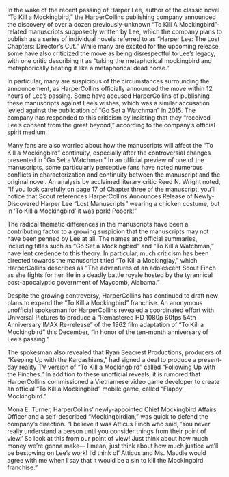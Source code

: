 In the wake of the recent passing of Harper Lee, author of the classic novel “To Kill a Mockingbird,” the HarperCollins publishing company announced the discovery of over a dozen previously-unknown “To Kill A Mockingbird”-related manuscripts supposedly written by Lee, which the company plans to publish as a series of individual novels referred to as “Harper Lee: The Lost Chapters: Director’s Cut.” While many are excited for the upcoming release, some have also criticized the move as being disrespectful to Lee’s legacy, with one critic describing it as “taking the metaphorical mockingbird and metaphorically beating it like a metaphorical dead horse.”

In particular, many are suspicious of the circumstances surrounding the announcement, as HarperCollins officially announced the move within 12 hours of Lee’s passing. Some have accused HarperCollins of publishing these manuscripts against Lee’s wishes, which was a similar accusation levied against the publication of “Go Set a Watchman” in 2015. The company has responded to this criticism by insisting that they “received Lee’s consent from the great beyond,” according to the company’s official spirit medium.

Many fans are also worried about how the manuscripts will affect the “To Kill a Mockingbird” continuity, especially after the controversial changes presented in “Go Set a Watchman.” In an official preview of one of the manuscripts, some particularly perceptive fans have noted numerous conflicts in characterization and continuity between the manuscript and the original novel. An analysis by acclaimed literary critic Reed N. Wright noted, “If you look carefully on page 17 of Chapter three of the manuscript, you’ll notice that Scout references HarperCollins Announces Release of Newly-Discovered Harper Lee “Lost Manuscripts” wearing a chicken costume, but in ‘To Kill a Mockingbird’ it was pork! Pooork!”

The radical thematic differences in the manuscripts have been a contributing factor to a growing suspicion that the manuscripts may not have been penned by Lee at all. The names and official summaries, including titles such as “Go Set a Mockingbird” and “To Kill a Watchman,” have lent credence to this theory. In particular, much criticism has been directed towards the manuscript titled “To Kill a Mockingjay,” which HarperCollins describes as “The adventures of an adolescent Scout Finch as she fights for her life in a deadly battle royale hosted by the tyrannical post-apocalyptic government of Maycomb, Alabama.”

Despite the growing controversy, HarperCollins has continued to draft new plans to expand the “To Kill a Mockingbird” franchise. An anonymous unofficial spokesman for HarperCollins revealed a coordinated effort with Universal Pictures to produce a “Remastered HD 1080p 60fps 54th Anniversary IMAX Re-release” of the 1962 film adaptation of “To Kill a Mockingbird” this December, “in honor of the ten-month anniversary of Lee’s passing.”

The spokesman also revealed that Ryan Seacrest Productions, producers of “Keeping Up with the Kardashians,” had signed a deal to produce a present-day reality TV version of “To Kill a Mockingbird” called “Following Up with the Finches.” In addition to these unofficial reveals, it is rumored that HarperCollins commissioned a Vietnamese video game developer to create an official “To Kill a Mockingbird” mobile game, called “Flappy Mockingbird.”

Mona E. Turner, HarperCollins’ newly-appointed Chief Mockingbird Affairs Officer and a self-described “Mockingbirdian,” was quick to defend the company’s direction. “I believe it was Atticus Finch who said, ‘You never really understand a person until you consider things from their point of view.’ So look at this from our point of view! Just think about how much money we’re gonna make— I mean, just think about how much justice we’ll be bestowing on Lee’s work! I’d think ol’ Atticus and Ms. Maudie would agree with me when I say that it would be a sin to kill the Mockingbird franchise.”

